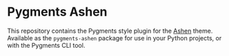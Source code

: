 # Pygments Ashen

This repository contains the Pygments style plugin for the
[Ashen](https://sr.ht/~ficd/ashen) theme. Available as the `pygments-ashen`
package for use in your Python projects, or with the Pygments CLI tool.
